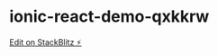 # ionic-react-demo-qxkkrw

[Edit on StackBlitz ⚡️](https://stackblitz.com/edit/ionic-react-demo-qxkkrw)